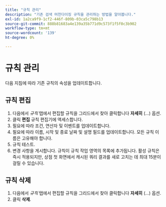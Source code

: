 ```yaml
---
title: "규칙 관리"
description: "기존 검색 머천다이징 규칙을 관리하는 방법을 알아봅니다."
exl-id: 1a2ca9f9-1cf2-446f-809b-03ca5c798b13
source-git-commit: 888b81683a4e139a35b771d9c573f1f5f0c3b902
workflow-type: tm+mt
source-wordcount: '139'
ht-degree: 0%

---
```


# 규칙 관리

다음 지침에 따라 기존 규칙의 속성을 업데이트합니다.

## 규칙 편집

1. 다음에서 *규칙* 탭에서 편집할 규칙을 그리드에서 찾아 클릭합니다 **자세히** (...) 옵션.
1. 클릭 **편집** 규칙 편집기에 액세스합니다.
1. 필요에 따라 조건, 연산자 및 이벤트를 업데이트합니다.
1. 필요에 따라 이름, 시작 및 종료 날짜 및 설명 필드를 업데이트합니다. 모든 규칙 이름은 고유해야 합니다.
1. 규칙 테스트.
1. 변경 사항을 게시합니다.
규칙이 규칙 작업 영역의 목록에 추가됩니다. 활성 규칙은 즉시 적용되지만, 상점 첫 화면에서 캐시된 쿼리 결과를 새로 고치는 데 최대 15분이 걸릴 수 있습니다.

## 규칙 삭제

1. 다음에서 *규칙* 탭에서 편집할 규칙을 그리드에서 찾아 클릭합니다 **자세히** (...) 옵션.
1. 클릭 **삭제**.
